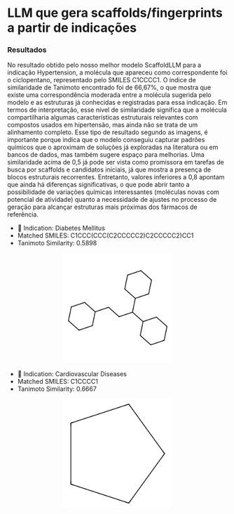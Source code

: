 # LLM que gera scaffolds/fingerprints a partir de indicações


### Resultados
No resultado obtido pelo nosso melhor modelo ScaffoldLLM  para a indicação Hypertension, a molécula que apareceu como correspondente foi o ciclopentano, representado pelo SMILES C1CCCC1. O índice de similaridade de Tanimoto encontrado foi de 66,67%, o que mostra que existe uma correspondência moderada entre a molécula sugerida pelo modelo e as estruturas já conhecidas e registradas para essa indicação. Em termos de interpretação, esse nível de similaridade significa que a molécula compartilharia algumas características estruturais relevantes com compostos usados em hipertensão, mas ainda não se trata de um alinhamento completo.
Esse tipo de resultado segundo as imagens, é importante porque indica que o modelo conseguiu capturar padrões químicos que o aproximam de soluções já exploradas na literatura ou em bancos de dados, mas também sugere espaço para melhorias. Uma similaridade acima de 0,5 já pode ser vista como promissora em tarefas de busca por scaffolds e candidatos iniciais, já que mostra a presença de blocos estruturais recorrentes. Entretanto, valores inferiores a 0,8 apontam que ainda há diferenças significativas, o que pode abrir tanto a possibilidade de variações químicas interessantes (moléculas novas com potencial de atividade) quanto a necessidade de ajustes no processo de geração para alcançar estruturas mais próximas dos fármacos de referência.


- 📌 Indication: Diabetes Mellitus
-  Matched SMILES: C1CCC(CCC(C2CCCCC2)C2CCCCC2)CC1
-  Tanimoto Similarity: 0.5898

<p align="center">
<img src="./figs/indication0.png" width="250px"></img>
</p>


- 📌 Indication: Cardiovascular Diseases
- Matched SMILES: C1CCCC1
- Tanimoto Similarity: 0.6667


<p align="center">
<img src="./figs/indication1.png" width="250px"></img>
</p>
